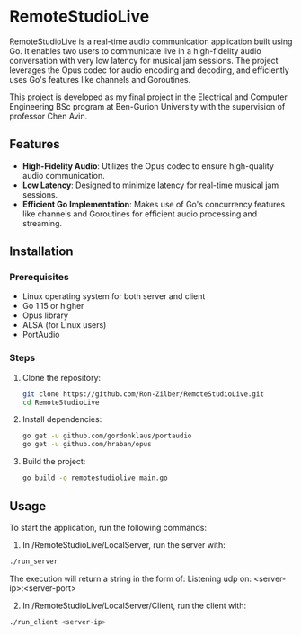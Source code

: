 # RemoteStudioLive

RemoteStudioLive is a real-time audio communication application built using Go. It enables two users to communicate live in a high-fidelity audio conversation with very low latency for musical jam sessions. The project leverages the Opus codec for audio encoding and decoding, and efficiently uses Go's features like channels and Goroutines.

This project is developed as my final project in the Electrical and Computer Engineering BSc program at Ben-Gurion University with the supervision of professor Chen Avin.

## Features

- **High-Fidelity Audio**: Utilizes the Opus codec to ensure high-quality audio communication.
- **Low Latency**: Designed to minimize latency for real-time musical jam sessions.
- **Efficient Go Implementation**: Makes use of Go's concurrency features like channels and Goroutines for efficient audio processing and streaming.


## Installation

### Prerequisites

- Linux operating system for both server and client
- Go 1.15 or higher
- Opus library
- ALSA (for Linux users)
- PortAudio

### Steps

1. Clone the repository:

    ```sh
    git clone https://github.com/Ron-Zilber/RemoteStudioLive.git
    cd RemoteStudioLive
    ```

2. Install dependencies:

    ```sh
    go get -u github.com/gordonklaus/portaudio
    go get -u github.com/hraban/opus
    ```

3. Build the project:

    ```sh
    go build -o remotestudiolive main.go
    ```

## Usage

To start the application, run the following commands:
1. In /RemoteStudioLive/LocalServer, run the server with:

```sh
./run_server
```

The execution will return a string in the form of: Listening udp on: \<server-ip>:\<server-port>

2. In /RemoteStudioLive/LocalServer/Client, run the client with:


```sh
./run_client <server-ip>
```


